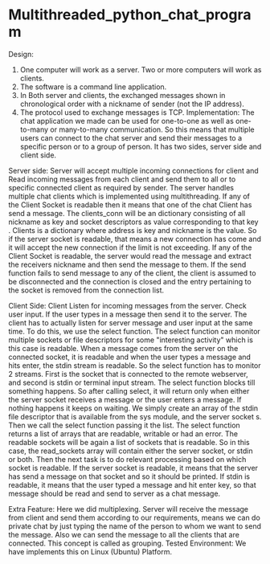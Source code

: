 Multithreaded_python_chat_program
=================================

Design:
1. One computer will work as a server. Two or more computers will
work as clients.
2. The software is a command line application.
3. In Both server and clients, the exchanged messages shown in
chronological order with a nickname of sender (not the IP address).
4. The protocol used to exchange messages is TCP.
Implementation:
The chat application we made can be used for one-to-one as well as
one- to-many or many-to-many communication. So this means that
multiple users can connect to the chat server and send their messages
to a specific person or to a group of person.
It has two sides, server side and client side.

Server side:
Server will accept multiple incoming connections for client and Read
incoming messages from each client and send them to all or to
specific connected client as required by sender. The server handles
multiple chat clients which is implemented using multithreading. If
any of the Client Socket is readable then it means that one of the chat
Client has send a message.
The clients_conn will be an dictionary consisting of all nickname as
key and socket descriptors as value corresponding to that key . Clients
is a dictionary where address is key and nickname is the value. So if
the server socket is readable, that means a new connection has come
and it will accept the new connection if the limit is not exceeding. If
any of the Client Socket is readable, the server would read the
message and extract the receivers nickname and then send the
message to them. If the send function fails to send message to any of
the client, the client is assumed to be disconnected and the connection
is closed and the entry pertaining to the socket is removed from the
connection list.

Client Side:
Client Listen for incoming messages from the server. Check user input.
If the user types in a message then send it to the server. The client has
to actually listen for server message and user input at the same time.
To do this, we use the select function. The select function can monitor
multiple sockets or file descriptors for some "interesting activity" which
is this case is readable. When a message comes from the server on the
connected socket, it is readable and when the user types a message
and hits enter, the stdin stream is readable.
So the select function has to monitor 2 streams. First is the socket that
is connected to the remote webserver, and second is stdin or terminal
input stream. The select function blocks till something happens. So
after calling select, it will return only when either the server socket
receives a message or the user enters a message. If nothing happens
it keeps on waiting.
We simply create an array of the stdin file descriptor that is available
from the sys module, and the server socket s. Then we call the select
function passing it the list. The select function returns a list of arrays
that are readable, writable or had an error. The readable sockets will
be again a list of sockets that is readable.
So in this case, the read_sockets array will contain either the server
socket, or stdin or both. Then the next task is to do relevant processing
based on which socket is readable. If the server socket is readable, it
means that the server has send a message on that socket and so it
should be printed. If stdin is readable, it means that the user typed a
message and hit enter key, so that message should be read and send
to server as a chat message.

Extra Feature:
Here we did multiplexing. Server will receive the message from client
and send them according to our requirements, means we can do
private chat by just typing the name of the person to whom we want to
send the message. Also we can send the message to all the clients
that are connected. This concept is called as grouping.
Tested Environment:
We have implements this on Linux (Ubuntu) Platform.


